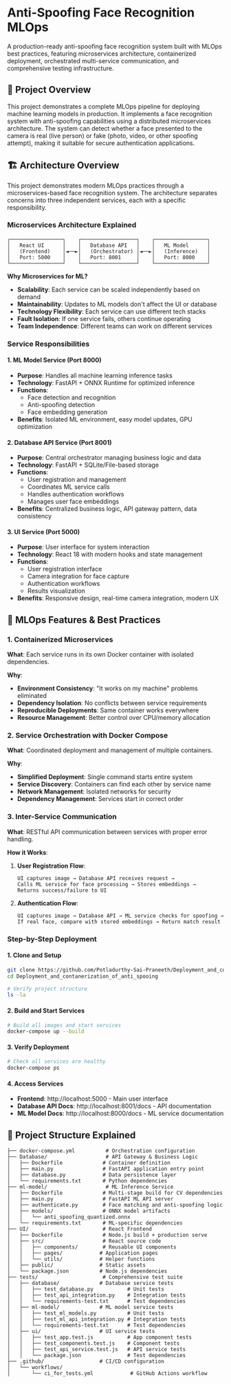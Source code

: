 # Anti-Spoofing Face Recognition MLOps

A production-ready anti-spoofing face recognition system built with MLOps best practices, featuring microservices architecture, containerized deployment, orchestrated multi-service communication, and comprehensive testing infrastructure.

## 🎯 Project Overview

This project demonstrates a complete MLOps pipeline for deploying machine learning models in production. It implements a face recognition system with anti-spoofing capabilities using a distributed microservices architecture. The system can detect whether a face presented to the camera is real (live person) or fake (photo, video, or other spoofing attempt), making it suitable for secure authentication applications.

## 🏗️ Architecture Overview

This project demonstrates modern MLOps practices through a microservices-based face recognition system. The architecture separates concerns into three independent services, each with a specific responsibility.

### Microservices Architecture Explained

```
┌─────────────────┐    ┌──────────────────┐    ┌─────────────────┐
│   React UI      │    │   Database API   │    │   ML Model      │
│   (Frontend)    │◄──►│   (Orchestrator) │◄──►│   (Inference)   │
│   Port: 5000    │    │   Port: 8001     │    │   Port: 8000    │
└─────────────────┘    └──────────────────┘    └─────────────────┘
```

**Why Microservices for ML?**
- **Scalability**: Each service can be scaled independently based on demand
- **Maintainability**: Updates to ML models don't affect the UI or database
- **Technology Flexibility**: Each service can use different tech stacks
- **Fault Isolation**: If one service fails, others continue operating
- **Team Independence**: Different teams can work on different services

### Service Responsibilities

#### 1. **ML Model Service (Port 8000)**
- **Purpose**: Handles all machine learning inference tasks
- **Technology**: FastAPI + ONNX Runtime for optimized inference
- **Functions**: 
  - Face detection and recognition
  - Anti-spoofing detection
  - Face embedding generation
- **Benefits**: Isolated ML environment, easy model updates, GPU optimization

#### 2. **Database API Service (Port 8001)**
- **Purpose**: Central orchestrator managing business logic and data
- **Technology**: FastAPI + SQLite/File-based storage
- **Functions**:
  - User registration and management
  - Coordinates ML service calls
  - Handles authentication workflows
  - Manages user face embeddings
- **Benefits**: Centralized business logic, API gateway pattern, data consistency

#### 3. **UI Service (Port 5000)**
- **Purpose**: User interface for system interaction
- **Technology**: React 18 with modern hooks and state management
- **Functions**:
  - User registration interface
  - Camera integration for face capture
  - Authentication workflows
  - Results visualization
- **Benefits**: Responsive design, real-time camera integration, modern UX

## 🚀 MLOps Features & Best Practices

### 1. **Containerized Microservices**

**What**: Each service runs in its own Docker container with isolated dependencies.

**Why**: 
- **Environment Consistency**: "It works on my machine" problems eliminated
- **Dependency Isolation**: No conflicts between service requirements
- **Reproducible Deployments**: Same container works everywhere
- **Resource Management**: Better control over CPU/memory allocation

### 2. **Service Orchestration with Docker Compose**

**What**: Coordinated deployment and management of multiple containers.

**Why**:
- **Simplified Deployment**: Single command starts entire system
- **Service Discovery**: Containers can find each other by service name
- **Network Management**: Isolated networks for security
- **Dependency Management**: Services start in correct order

### 3. **Inter-Service Communication**

**What**: RESTful API communication between services with proper error handling.

**How it Works**:
1. **User Registration Flow**:
   ```
   UI captures image → Database API receives request → 
   Calls ML service for face processing → Stores embeddings → 
   Returns success/failure to UI
   ```

2. **Authentication Flow**:
   ```
   UI captures image → Database API → ML service checks for spoofing → 
   If real face, compare with stored embeddings → Return match result
   ```

### Step-by-Step Deployment

#### 1. **Clone and Setup**
```bash
git clone https://github.com/Potladurthy-Sai-Praneeth/Deployment_and_contanerization_of_anti_spooing.git
cd Deployment_and_contanerization_of_anti_spooing

# Verify project structure
ls -la
```

#### 2. **Build and Start Services**
```bash
# Build all images and start services
docker-compose up --build
```
#### 3. **Verify Deployment**
```bash
# Check all services are healthy
docker-compose ps
```


#### 4. **Access Services**
- **Frontend**: http://localhost:5000 - Main user interface
- **Database API Docs**: http://localhost:8001/docs - API documentation  
- **ML Model Docs**: http://localhost:8000/docs - ML service documentation


## 📁 Project Structure Explained

```
├── docker-compose.yml          # Orchestration configuration
├── Database/                   # API Gateway & Business Logic
│   ├── Dockerfile             # Container definition
│   ├── main.py                # FastAPI application entry point
│   ├── database.py            # Data persistence layer
│   └── requirements.txt       # Python dependencies
├── ml-model/                   # ML Inference Service
│   ├── Dockerfile             # Multi-stage build for CV dependencies
│   ├── main.py                # FastAPI ML API server
│   ├── authenticate.py        # Face matching and anti-spoofing logic
│   ├── models/                # ONNX model artifacts
│   │   └── anti_spoofing_quantized.onnx
│   └── requirements.txt       # ML-specific dependencies
├── UI/                        # React Frontend
│   ├── Dockerfile             # Node.js build + production serve
│   ├── src/                   # React source code
│   │   ├── components/        # Reusable UI components
│   │   ├── pages/            # Application pages
│   │   └── utils/            # Helper functions
│   ├── public/               # Static assets
│   └── package.json          # Node.js dependencies
├── tests/                     # Comprehensive test suite
│   ├── database/             # Database service tests
│   │   ├── test_database.py           # Unit tests
│   │   ├── test_api_integration.py    # Integration tests
│   │   └── requirements-test.txt      # Test dependencies
│   ├── ml-model/             # ML model service tests
│   │   ├── test_ml_models.py          # Unit tests
│   │   ├── test_ml_api_integration.py # Integration tests
│   │   └── requirements-test.txt      # Test dependencies
│   ├── ui/                   # UI service tests
│   │   ├── test_app.test.js           # App component tests
│   │   ├── test_components.test.js    # Component tests
│   │   ├── test_api_service.test.js   # API service tests
│   │   └── package.json               # Test dependencies
├── .github/                  # CI/CD configuration
│   └── workflows/
│       └── ci_for_tests.yml            # GitHub Actions workflow
```
